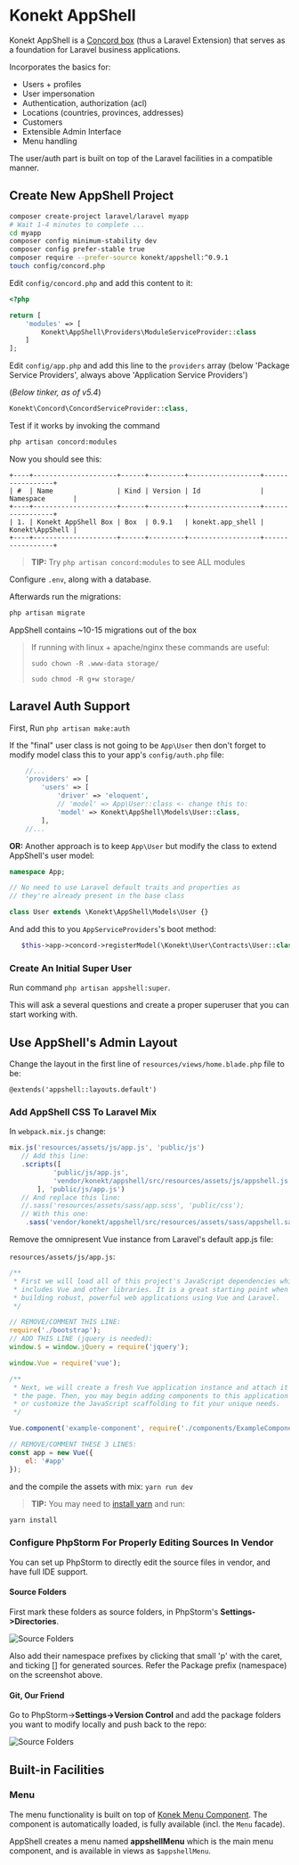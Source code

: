 # Konekt AppShell

Konekt AppShell is a [Concord box](https://github.com/artkonekt/concord/blob/master/docs/boxes.md) (thus a Laravel Extension) that serves as a foundation for Laravel business applications.

Incorporates the basics for:

- Users + profiles
- User impersonation
- Authentication, authorization (acl)
- Locations (countries, provinces, addresses)
- Customers
- Extensible Admin Interface
- Menu handling

The user/auth part is built on top of the Laravel facilities in a compatible manner.

## Create New AppShell Project

```bash
composer create-project laravel/laravel myapp
# Wait 1-4 minutes to complete ...
cd myapp
composer config minimum-stability dev
composer config prefer-stable true
composer require --prefer-source konekt/appshell:^0.9.1
touch config/concord.php
```

Edit `config/concord.php` and add this content to it:

```php
<?php

return [
    'modules' => [
        Konekt\AppShell\Providers\ModuleServiceProvider::class
    ]
];
```

Edit `config/app.php` and add this line to the `providers` array (below 'Package Service Providers', always above 'Application Service Providers')

(_Below tinker, as of v5.4_)

```php
Konekt\Concord\ConcordServiceProvider::class,
```

Test if it works by invoking the command

```bash
php artisan concord:modules
```

Now you should see this:

```
+----+---------------------+------+---------+------------------+-----------------+
| #  | Name                | Kind | Version | Id               | Namespace       |
+----+---------------------+------+---------+------------------+-----------------+
| 1. | Konekt AppShell Box | Box  | 0.9.1   | konekt.app_shell | Konekt\AppShell |
+----+---------------------+------+---------+------------------+-----------------+
```

> **TIP:** Try `php artisan concord:modules` to see ALL modules

Configure `.env`, along with a database.

Afterwards run the migrations:

```bash
php artisan migrate
```

AppShell contains ~10-15 migrations out of the box

> If running with linux + apache/nginx these commands are useful:
>
> `sudo chown -R .www-data storage/`
>
> `sudo chmod -R g+w storage/`

## Laravel Auth Support

First, Run `php artisan make:auth`

If the "final" user class is not going to be `App\User` then don't forget to modify model class this to your app's `config/auth.php` file:
```php
    //...
    'providers' => [
        'users' => [
            'driver' => 'eloquent',
            // 'model' => App\User::class <- change this to:
            'model' => Konekt\AppShell\Models\User::class,
        ],
    //...
```
**OR:**
Another approach is to keep `App\User` but modify the class to extend AppShell's user model:

```php
namespace App;

// No need to use Laravel default traits and properties as
// they're already present in the base class

class User extends \Konekt\AppShell\Models\User {}
```

And add this to you `AppServiceProviders`'s boot method:

```php
   $this->app->concord->registerModel(\Konekt\User\Contracts\User::class, \App\User::class);
```

### Create An Initial Super User

Run command `php artisan appshell:super`.

This will ask a several questions and create a proper superuser that you can start working with.


## Use AppShell's Admin Layout

Change the layout in the first line of `resources/views/home.blade.php` file to be:

```blade
@extends('appshell::layouts.default')
```

### Add AppShell CSS To Laravel Mix

In `webpack.mix.js` change:
```js
mix.js('resources/assets/js/app.js', 'public/js')
   // Add this line:
   .scripts([
           'public/js/app.js',
           'vendor/konekt/appshell/src/resources/assets/js/appshell.js'
       ], 'public/js/app.js')
   // And replace this line:
   //.sass('resources/assets/sass/app.scss', 'public/css');
   // With this one:
    .sass('vendor/konekt/appshell/src/resources/assets/sass/appshell.sass', 'public/css');
```

Remove the omnipresent Vue instance from Laravel's default app.js file:

`resources/assets/js/app.js`:

```javascript
/**
 * First we will load all of this project's JavaScript dependencies which
 * includes Vue and other libraries. It is a great starting point when
 * building robust, powerful web applications using Vue and Laravel.
 */

// REMOVE/COMMENT THIS LINE:
require('./bootstrap');
// ADD THIS LINE (jquery is needed):
window.$ = window.jQuery = require('jquery');

window.Vue = require('vue');

/**
 * Next, we will create a fresh Vue application instance and attach it to
 * the page. Then, you may begin adding components to this application
 * or customize the JavaScript scaffolding to fit your unique needs.
 */

Vue.component('example-component', require('./components/ExampleComponent.vue'));

// REMOVE/COMMENT THESE 3 LINES:
const app = new Vue({
    el: '#app'
});
```

and the compile the assets with mix: `yarn run dev`

> **TIP:** You may need to [install yarn](https://yarnpkg.com/en/docs/install)
> and run:
```bash
yarn install
```


### Configure PhpStorm For Properly Editing Sources In Vendor

You can set up PhpStorm to directly edit the source files in vendor, and have full IDE support.

#### Source Folders
First mark these folders as source folders, in PhpStorm's **Settings->Directories**.

![Source Folders](docs/phpstorm-source-folders.jpg)

Also add their namespace prefixes by clicking that small 'p' with the caret, and ticking [] for generated sources. Refer the Package prefix (namespace) on the screenshot above.

#### Git, Our Friend

Go to PhpStorm->**Settings->Version Control** and add the package folders you want to modify locally and push back to the repo:

![Source Folders](docs/phpstorm-vcs-folders.jpg)


## Built-in Facilities

### Menu

The menu functionality is built on top of [Konek Menu Component](https://github.com/artkonekt/menu). The component is automatically loaded, is fully available (incl. the `Menu` facade).

AppShell creates a menu named **appshellMenu** which is the main menu component, and is available in views as `$appshellMenu`.

